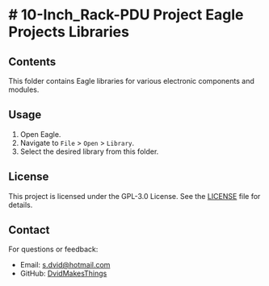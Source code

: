 # # 10-Inch_Rack-PDU Project Eagle Projects Libraries

## Contents
This folder contains Eagle libraries for various electronic components and modules.

## Usage
1. Open Eagle.
2. Navigate to `File` > `Open` > `Library`.
3. Select the desired library from this folder.

## License
This project is licensed under the GPL-3.0 License. See the [LICENSE](LICENSE) file for details.

## Contact
For questions or feedback:
- Email: [s.dvid@hotmail.com](mailto:s.dvid@hotmail.com)
- GitHub: [DvidMakesThings](https://github.com/DvidMakesThings)
